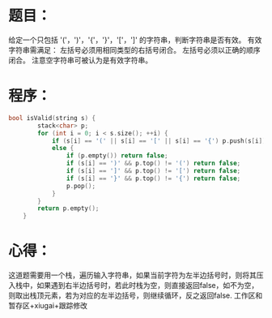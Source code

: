 # 题目：
给定一个只包括 '('，')'，'{'，'}'，'['，']' 的字符串，判断字符串是否有效。
有效字符串需满足：
左括号必须用相同类型的右括号闭合。
左括号必须以正确的顺序闭合。
注意空字符串可被认为是有效字符串。
# 程序：
~~~c
bool isValid(string s) {
        stack<char> p;
        for (int i = 0; i < s.size(); ++i) {
            if (s[i] == '(' || s[i] == '[' || s[i] == '{') p.push(s[i]);
            else {
                if (p.empty()) return false;
                if (s[i] == ')' && p.top() != '(') return false;
                if (s[i] == ']' && p.top() != '[') return false;
                if (s[i] == '}' && p.top() != '{') return false;
                p.pop();
            }
        }
        return p.empty();
    }
~~~
# 心得：
这道题需要用一个栈，遍历输入字符串，如果当前字符为左半边括号时，则将其压入栈中，如果遇到右半边括号时，若此时栈为空，则直接返回false，如不为空，则取出栈顶元素，若为对应的左半边括号，则继续循环，反之返回false.
工作区和暂存区+xiugai+跟踪修改
